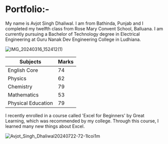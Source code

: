 # Portfolio:-
My name is Avjot Singh Dhaliwal. I am from Bathinda, Punjab and I completed my twelfth class from Rose Mary Convent School, Balluana. I am currently pursuing a Bachelor of Technology degree in Electrical Engineering at Guru Nanak Dev Engineering College in Ludhiana.

![IMG_20240316_152412(1)](https://github.com/user-attachments/assets/8168bce1-4412-4eb0-b976-d72f93d60dea)

|Subjects|Marks|
|--------|-----|
|English Core|74|
|Physics|62|
|Chemistry|79|
|Mathematics|53|
|Physical Education|79|

I recently enrolled in a course called 'Excel for Beginners' by Great Learning, which was recommended by my college. Through this course, I learned many new things about Excel. 

![Avjot_Singh_Dhaliwal20240722-72-1lcoi1m](https://github.com/user-attachments/assets/c92019f9-b258-41ec-9f28-ccd8c6e61772)



